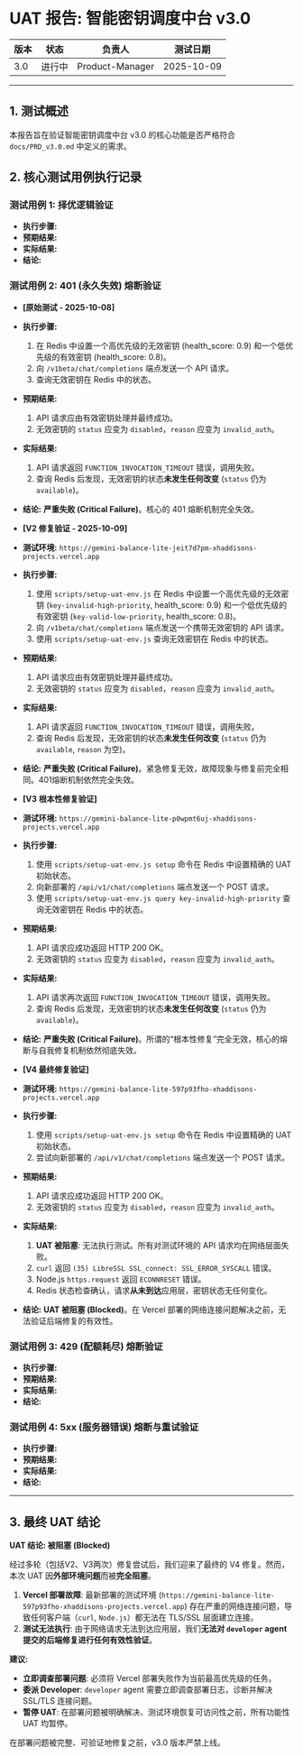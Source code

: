 # UAT 报告: 智能密钥调度中台 v3.0

| **版本** | **状态** | **负责人** | **测试日期** |
| --- | --- | --- | --- |
| 3.0 | 进行中 | Product-Manager | 2025-10-09 |

---

## 1. 测试概述

本报告旨在验证智能密钥调度中台 v3.0 的核心功能是否严格符合 `docs/PRD_v3.0.md` 中定义的需求。

## 2. 核心测试用例执行记录

### 测试用例 1: 择优逻辑验证

- **执行步骤:**
- **预期结果:**
- **实际结果:**
- **结论:**

### 测试用例 2: 401 (永久失效) 熔断验证

- **[原始测试 - 2025-10-08]**
- **执行步骤:**
  1. 在 Redis 中设置一个高优先级的无效密钥 (health_score: 0.9) 和一个低优先级的有效密钥 (health_score: 0.8)。
  2. 向 `/v1beta/chat/completions` 端点发送一个 API 请求。
  3. 查询无效密钥在 Redis 中的状态。
- **预期结果:**
  1. API 请求应由有效密钥处理并最终成功。
  2. 无效密钥的 `status` 应变为 `disabled`，`reason` 应变为 `invalid_auth`。
- **实际结果:**
  1. API 请求返回 `FUNCTION_INVOCATION_TIMEOUT` 错误，调用失败。
  2. 查询 Redis 后发现，无效密钥的状态**未发生任何改变** (`status` 仍为 `available`)。
- **结论:** **严重失败 (Critical Failure)**。核心的 401 熔断机制完全失效。

- **[V2 修复验证 - 2025-10-09]**
- **测试环境:** `https://gemini-balance-lite-jeit7d7pm-xhaddisons-projects.vercel.app`
- **执行步骤:**
  1. 使用 `scripts/setup-uat-env.js` 在 Redis 中设置一个高优先级的无效密钥 (`key-invalid-high-priority`, health_score: 0.9) 和一个低优先级的有效密钥 (`key-valid-low-priority`, health_score: 0.8)。
  2. 向 `/v1beta/chat/completions` 端点发送一个携带无效密钥的 API 请求。
  3. 使用 `scripts/setup-uat-env.js` 查询无效密钥在 Redis 中的状态。
- **预期结果:**
  1. API 请求应由有效密钥处理并最终成功。
  2. 无效密钥的 `status` 应变为 `disabled`，`reason` 应变为 `invalid_auth`。
- **实际结果:**
  1. API 请求返回 `FUNCTION_INVOCATION_TIMEOUT` 错误，调用失败。
  2. 查询 Redis 后发现，无效密钥的状态**未发生任何改变** (`status` 仍为 `available`, `reason` 为空)。
- **结论:** **严重失败 (Critical Failure)**。紧急修复无效，故障现象与修复前完全相同。401熔断机制依然完全失效。

- **[V3 根本性修复验证]**
- **测试环境:** `https://gemini-balance-lite-p0wpmt6uj-xhaddisons-projects.vercel.app`
- **执行步骤:**
  1. 使用 `scripts/setup-uat-env.js setup` 命令在 Redis 中设置精确的 UAT 初始状态。
  2. 向新部署的 `/api/v1/chat/completions` 端点发送一个 POST 请求。
  3. 使用 `scripts/setup-uat-env.js query key-invalid-high-priority` 查询无效密钥在 Redis 中的状态。
- **预期结果:**
  1. API 请求应成功返回 HTTP 200 OK。
  2. 无效密钥的 `status` 应变为 `disabled`，`reason` 应变为 `invalid_auth`。
- **实际结果:**
  1. API 请求再次返回 `FUNCTION_INVOCATION_TIMEOUT` 错误，调用失败。
  2. 查询 Redis 后发现，无效密钥的状态**未发生任何改变** (`status` 仍为 `available`)。
- **结论:** **严重失败 (Critical Failure)**。所谓的“根本性修复”完全无效，核心的熔断与自我修复机制依然彻底失效。

- **[V4 最终修复验证]**
- **测试环境:** `https://gemini-balance-lite-597p93fho-xhaddisons-projects.vercel.app`
- **执行步骤:**
  1. 使用 `scripts/setup-uat-env.js setup` 命令在 Redis 中设置精确的 UAT 初始状态。
  2. 尝试向新部署的 `/api/v1/chat/completions` 端点发送一个 POST 请求。
- **预期结果:**
  1. API 请求应成功返回 HTTP 200 OK。
  2. 无效密钥的 `status` 应变为 `disabled`，`reason` 应变为 `invalid_auth`。
- **实际结果:**
  1. **UAT 被阻塞**: 无法执行测试。所有对测试环境的 API 请求均在网络层面失败。
  2. `curl` 返回 `(35) LibreSSL SSL_connect: SSL_ERROR_SYSCALL` 错误。
  3. Node.js `https.request` 返回 `ECONNRESET` 错误。
  4. Redis 状态检查确认，请求**从未到达**应用层，密钥状态无任何变化。
- **结论:** **UAT 被阻塞 (Blocked)**。在 Vercel 部署的网络连接问题解决之前，无法验证后端修复的有效性。

### 测试用例 3: 429 (配额耗尽) 熔断验证

- **执行步骤:**
- **预期结果:**
- **实际结果:**
- **结论:**

### 测试用例 4: 5xx (服务器错误) 熔断与重试验证

- **执行步骤:**
- **预期结果:**
- **实际结果:**
- **结论:**

---

## 3. 最终 UAT 结论

**UAT 结论: 被阻塞 (Blocked)**

经过多轮（包括V2、V3两次）修复尝试后，我们迎来了最终的 V4 修复。然而，本次 UAT 因**外部环境问题**而被**完全阻塞**。

1.  **Vercel 部署故障**: 最新部署的测试环境 (`https://gemini-balance-lite-597p93fho-xhaddisons-projects.vercel.app`) 存在严重的网络连接问题，导致任何客户端（`curl`, `Node.js`）都无法在 TLS/SSL 层面建立连接。
2.  **测试无法执行**: 由于网络请求无法到达应用层，我们**无法对 `developer` agent 提交的后端修复进行任何有效性验证**。

**建议:**
*   **立即调查部署问题**: 必须将 Vercel 部署失败作为当前最高优先级的任务。
*   **委派 Developer**: `developer` agent 需要立即调查部署日志，诊断并解决 SSL/TLS 连接问题。
*   **暂停 UAT**: 在部署问题被明确解决、测试环境恢复可访问性之前，所有功能性 UAT 均暂停。

在部署问题被完整、可验证地修复之前，v3.0 版本严禁上线。
